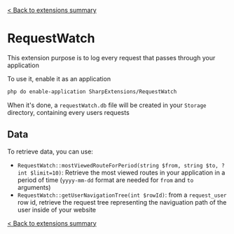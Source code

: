 [< Back to extensions summary](../README.md)

# RequestWatch

This extension purpose is to log every request that passes through your application

To use it, enable it as an application
```bash
php do enable-application SharpExtensions/RequestWatch
```

When it's done, a `requestWatch.db` file will be created in your `Storage` directory, containing
every users requests

## Data

To retrieve data, you can use:

- `RequestWatch::mostViewedRouteForPeriod(string $from, string $to, ?int $limit=10)`: Retrieve the most viewed routes in your application in a period of time (`yyyy-mm-dd` format are needed for `from` and `to` arguments)
- `RequestWatch::getUserNavigationTree(int $rowId)`: from a `request_user` row id, retrieve the request tree representing the naviguation path of the user inside of your website

[< Back to extensions summary](../README.md)